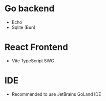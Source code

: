 # Go backend
* Echo
* Sqlite (Bun)

# React Frontend
* Vite TypeScript SWC

# IDE
* Recommended to use JetBrains GoLand IDE